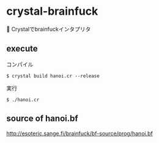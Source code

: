 # crystal-brainfuck

🤯 Crystalでbrainfuckインタプリタ

## execute

コンパイル

`$ crystal build hanoi.cr --release`

実行

`$ ./hanoi.cr`

## source of hanoi.bf

http://esoteric.sange.fi/brainfuck/bf-source/prog/hanoi.bf
